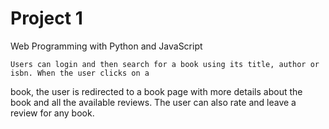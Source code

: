 # Project 1

Web Programming with Python and JavaScript

    Users can login and then search for a book using its title, author or isbn. When the user clicks on a 
book, the user is redirected to a book page with more details about the book and all the available reviews. The user can also rate and leave a review for any book.